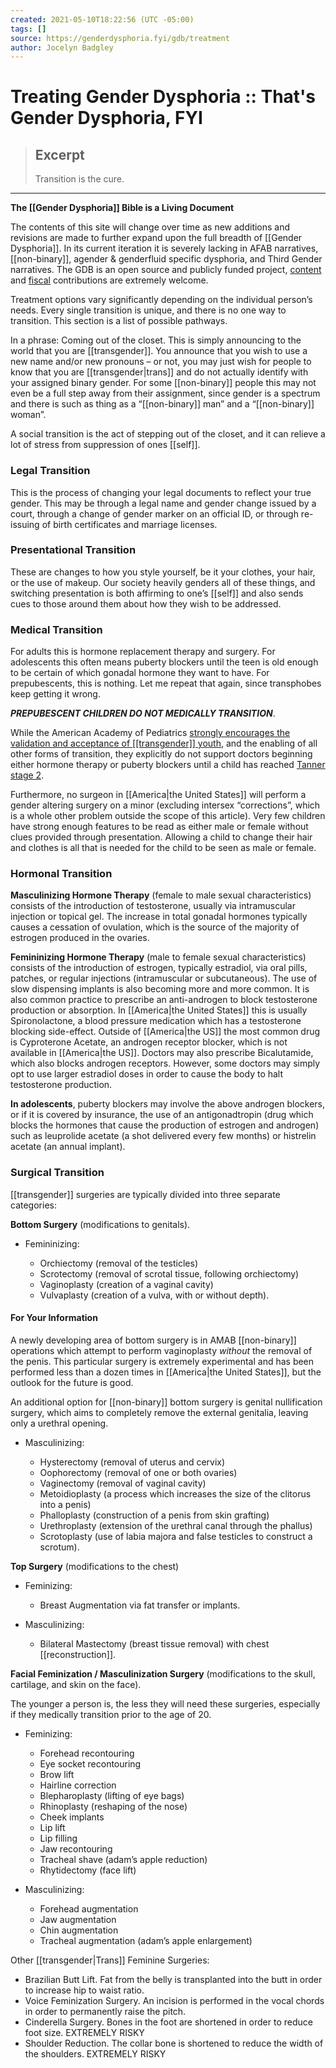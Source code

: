 ```yaml
---
created: 2021-05-10T18:22:56 (UTC -05:00)
tags: []
source: https://genderdysphoria.fyi/gdb/treatment
author: Jocelyn Badgley
---
```


# Treating Gender Dysphoria :: That's Gender Dysphoria, FYI

> ## Excerpt
> Transition is the cure.

---
**The [[Gender Dysphoria]] Bible is a Living Document**

The contents of this site will change over time as new additions and revisions are made to further expand upon the full breadth of [[Gender Dysphoria]]. In its current iteration it is severely lacking in AFAB narratives, [[non-binary]], agender & genderfluid specific dysphoria, and Third Gender narratives. The GDB is an open source and publicly funded project, [content](https://github.com/GenderDysphoria/GenderDysphoria.fyi) and [fiscal](https://patreon.com/curvyandtrans) contributions are extremely welcome.

Treatment options vary significantly depending on the individual person’s needs. Every single transition is unique, and there is no one way to transition. This section is a list of possible pathways.

In a phrase: Coming out of the closet. This is simply announcing to the world that you are [[transgender]]. You announce that you wish to use a new name and/or new pronouns – or not, you may just wish for people to know that you are [[transgender|trans]] and do not actually identify with your assigned binary gender. For some [[non-binary]] people this may not even be a full step away from their assignment, since gender is a spectrum and there is such as thing as a “[[non-binary]] man” and a “[[non-binary]] woman”.

A social transition is the act of stepping out of the closet, and it can relieve a lot of stress from suppression of ones [[self]].

### Legal Transition 
This is the process of changing your legal documents to reflect your true gender. This may be through a legal name and gender change issued by a court, through a change of gender marker on an official ID, or through re-issuing of birth certificates and marriage licenses.

### Presentational Transition 
These are changes to how you style yourself, be it your clothes, your hair, or the use of makeup. Our society heavily genders all of these things, and switching presentation is both affirming to one’s [[self]] and also sends cues to those around them about how they wish to be addressed.

### Medical Transition 
For adults this is hormone replacement therapy and surgery. For adolescents this often means puberty blockers until the teen is old enough to be certain of which gonadal hormone they want to have. For prepubescents, this is nothing. Let me repeat that again, since transphobes keep getting it wrong.

_**PREPUBESCENT CHILDREN DO NOT MEDICALLY TRANSITION**_.

While the American Academy of Pediatrics [strongly encourages the validation and acceptance of [[transgender]] youth](https://pediatrics.aappublications.org/content/pediatrics/early/2018/09/13/peds.2018-2162.full.pdf), and the enabling of all other forms of transition, they explicitly do not support doctors beginning either hormone therapy or puberty blockers until a child has reached [Tanner stage 2](https://en.wikipedia.org/wiki/Tanner_scale).

Furthermore, no surgeon in [[America|the United States]] will perform a gender altering surgery on a minor (excluding intersex “corrections”, which is a whole other problem outside the scope of this article). Very few children have strong enough features to be read as either male or female without clues provided through presentation. Allowing a child to change their hair and clothes is all that is needed for the child to be seen as male or female.

### Hormonal Transition 

**Masculinizing Hormone Therapy** (female to male sexual characteristics) consists of the introduction of testosterone, usually via intramuscular injection or topical gel. The increase in total gonadal hormones typically causes a cessation of ovulation, which is the source of the majority of estrogen produced in the ovaries.

**Femininizing Hormone Therapy** (male to female sexual characteristics) consists of the introduction of estrogen, typically estradiol, via oral pills, patches, or regular injections (intramuscular or subcutaneous). The use of slow dispensing implants is also becoming more and more common. It is also common practice to prescribe an anti-androgen to block testosterone production or absorption. In [[America|the United States]] this is usually Spironolactone, a blood pressure medication which has a testosterone blocking side-effect. Outside of [[America|the US]] the most common drug is Cyproterone Acetate, an androgen receptor blocker, which is not available in [[America|the US]]. Doctors may also prescribe Bicalutamide, which also blocks androgen receptors. However, some doctors may simply opt to use larger estradiol doses in order to cause the body to halt testosterone production.

**In adolescents**, puberty blockers may involve the above androgen blockers, or if it is covered by insurance, the use of an antigonadtropin (drug which blocks the hormones that cause the production of estrogen and androgen) such as leuprolide acetate (a shot delivered every few months) or histrelin acetate (an annual implant).

### Surgical Transition 
[[transgender]] surgeries are typically divided into three separate categories:

**Bottom Surgery** (modifications to genitals).

-   Femininizing:
    
    -   Orchiectomy (removal of the testicles)
    -   Scrotectomy (removal of scrotal tissue, following orchiectomy)
    -   Vaginoplasty (creation of a vaginal cavity)
    -   Vulvaplasty (creation of a vulva, with or without depth).

#### For Your Information

A newly developing area of bottom surgery is in AMAB [[non-binary]] operations which attempt to perform vaginoplasty _without_ the removal of the penis. This particular surgery is extremely experimental and has been performed less than a dozen times in [[America|the United States]], but the outlook for the future is good.

An additional option for [[non-binary]] bottom surgery is genital nullification surgery, which aims to completely remove the external genitalia, leaving only a urethral opening.

-   Masculinizing:
    
    -   Hysterectomy (removal of uterus and cervix)
    -   Oophorectomy (removal of one or both ovaries)
    -   Vaginectomy (removal of vaginal cavity)
    -   Metoidioplasty (a process which increases the size of the clitorus into a penis)
    -   Phalloplasty (construction of a penis from skin grafting)
    -   Urethroplasty (extension of the urethral canal through the phallus)
    -   Scrotoplasty (use of labia majora and false testicles to construct a scrotum).

**Top Surgery** (modifications to the chest)

-   Feminizing:
    
    -   Breast Augmentation via fat transfer or implants.
-   Masculinizing:
    
    -   Bilateral Mastectomy (breast tissue removal) with chest [[reconstruction]].

**Facial Feminization / Masculinization Surgery** (modifications to the skull, cartilage, and skin on the face).

The younger a person is, the less they will need these surgeries, especially if they medically transition prior to the age of 20.

-   Feminizing:
    
    -   Forehead recontouring
    -   Eye socket recontouring
    -   Brow lift
    -   Hairline correction
    -   Blepharoplasty (lifting of eye bags)
    -   Rhinoplasty (reshaping of the nose)
    -   Cheek implants
    -   Lip lift
    -   Lip filling
    -   Jaw recontouring
    -   Tracheal shave (adam’s apple reduction)
    -   Rhytidectomy (face lift)
-   Masculinizing:
    
    -   Forehead augmentation
    -   Jaw augmentation
    -   Chin augmentation
    -   Tracheal augmentation (adam’s apple enlargement)

Other [[transgender|Trans]] Feminine Surgeries:

-   Brazilian Butt Lift. Fat from the belly is transplanted into the butt in order to increase hip to waist ratio.
-   Voice Feminization Surgery. An incision is performed in the vocal chords in order to permanently raise the pitch.
-   Cinderella Surgery. Bones in the foot are shortened in order to reduce foot size. EXTREMELY RISKY
-   Shoulder Reduction. The collar bone is shortened to reduce the width of the shoulders. EXTREMELY RISKY
